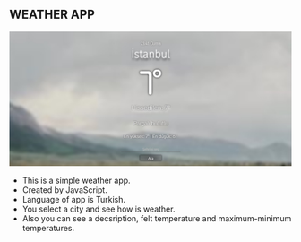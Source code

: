 ## WEATHER APP 

!["Weather app"](./image/screens.jpg)

* This is a simple weather app.
* Created by JavaScript.
* Language of app is Turkish.
* You select a city and see how is weather.
* Also you can see a decsription, felt temperature and maximum-minimum temperatures.